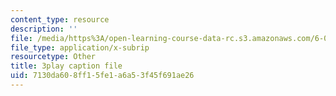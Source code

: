 ```yaml
---
content_type: resource
description: ''
file: /media/https%3A/open-learning-course-data-rc.s3.amazonaws.com/6-042j-mathematics-for-computer-science-spring-2015/7130da608ff15fe1a6a53f45f691ae26_BEAv82FinM0.vtt
file_type: application/x-subrip
resourcetype: Other
title: 3play caption file
uid: 7130da60-8ff1-5fe1-a6a5-3f45f691ae26
---
```

